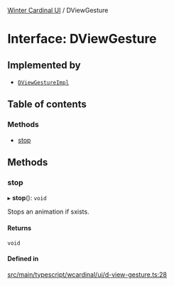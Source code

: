 [Winter Cardinal UI](../README.md) / DViewGesture

# Interface: DViewGesture

## Implemented by

- [`DViewGestureImpl`](../classes/DViewGestureImpl.md)

## Table of contents

### Methods

- [stop](DViewGesture.md#stop)

## Methods

### stop

▸ **stop**(): `void`

Stops an animation if sxists.

#### Returns

`void`

#### Defined in

[src/main/typescript/wcardinal/ui/d-view-gesture.ts:28](https://github.com/winter-cardinal/winter-cardinal-ui/blob/v0.154.0/src/main/typescript/wcardinal/ui/d-view-gesture.ts#L28)
